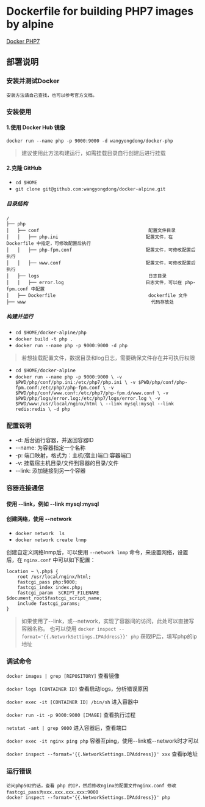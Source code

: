 # Dockerfile for building PHP7 images by alpine
[Docker PHP7](https://github.com/wangyongdong/docker-alpine/tree/master/php)

## 部署说明


### 安装并测试Docker

    安装方法请自己查找，也可以参考官方文档。

### 安装使用

#### 1.使用 Docker Hub 镜像

`docker run --name php -p 9000:9000 -d wangyongdong/docker-php`

> 建议使用此方法构建运行，如需挂载目录自行创建后进行挂载

#### 2.克隆 GitHub

 - `cd $HOME`
 - `git clone git@github.com:wangyongdong/docker-alpine.git`

##### 目录结构

```text
/
├── php                    
│   ├── conf                                        配置文件目录
│   │   ├── php.ini                                配置文件，在 Dockerfile 中指定，可修改配置后执行
│   │   ├── php-fpm.conf                           配置文件，可修改配置后执行
│   │   ├── www.conf                               配置文件，可修改配置后执行
│   ├── logs                                        日志目录
│   │   ├── error.log                              日志文件，可以在 php-fpm.conf 中配置
│   ├── Dockerfile                                  dockerfile 文件
├── www                                              代码存放处      
```

##### 构建并运行

 - `cd $HOME/docker-alpine/php`
 - `docker build -t php .` 
 - `docker run --name php -p 9000:9000 -d php`


> 若想挂载配置文件，数据目录和log日志，需要确保文件存在并可执行权限

 - `cd $HOME/docker-alpine`
 - `docker run --name php -p 9000:9000 \
-v $PWD/php/conf/php.ini:/etc/php7/php.ini \
-v $PWD/php/conf/php-fpm.conf:/etc/php7/php-fpm.conf \
-v $PWD/php/conf/www.conf:/etc/php7/php-fpm.d/www.conf \
-v $PWD/php/logs/error.log:/etc/php7/logs/error.log \
-v $PWD/www:/usr/local/nginx/html \
--link mysql:mysql --link redis:redis \
-d php`


### 配置说明

 - -d: 后台运行容器，并返回容器ID
 - --name: 为容器指定一个名称
 - -p: 端口映射，格式为：主机(宿主)端口:容器端口
 - -v: 挂载宿主机目录/文件到容器的目录/文件
 - --link: 添加链接到另一个容器


### 容器连接通信

#### 使用 --link，例如 --link mysql:mysql

#### 创建网络，使用 --network

 - `docker network  ls`
 - `docker network create lnmp`

创建自定义网络lnmp后，可以使用 `--network lnmp` 命令，来设置网络，设置后，在 `nginx.conf` 中可以如下配置：


```apacheconfig
location ~ \.php$ {
    root /usr/local/nginx/html;
    fastcgi_pass php:9000; 
    fastcgi_index index.php;
    fastcgi_param  SCRIPT_FILENAME  $document_root$fastcgi_script_name;
    include fastcgi_params;
} 
```


> 如果使用了--link，或--network，实现了容器间的访问，此处可以直接写容器名称。
> 也可以使用 `docker inspect --format='{{.NetworkSettings.IPAddress}}' php` 获取IP后，填写php的ip地址


### 调试命令

`docker images | grep [REPOSITORY]` 查看镜像

`docker logs [CONTAINER ID]` 查看启动logs，分析错误原因

`docker exec -it [CONTAINER ID] /bin/sh` 进入容器中

`docker run -it -p 9000:9000 [IMAGE]` 查看执行过程

`netstat -ant | grep 9000` 进入容器后，查看端口

`docker exec -it nginx ping php` 容器互ping，使用--link或--network时才可以

`docker inspect --format='{{.NetworkSettings.IPAddress}}' xxx` 查看ip地址

### 运行错误

    访问php502的话，查看 php 的IP，然后修改nginx的配置文件nginx.conf 修改fastcgi_pass为xxx.xxx.xxx.xxx:9000
    docker inspect --format='{{.NetworkSettings.IPAddress}}' php
